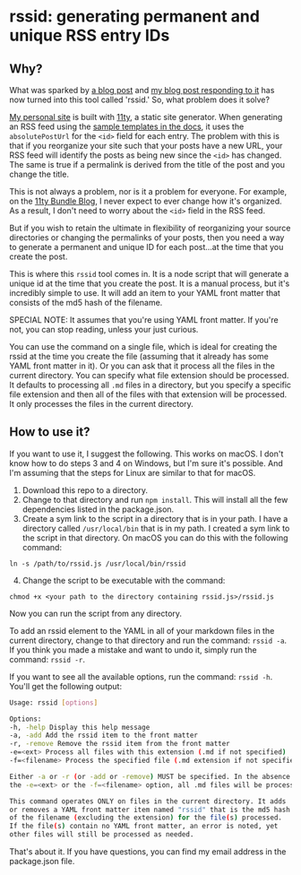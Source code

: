 # rssid: generating permanent and unique RSS entry IDs

## Why?

What was sparked by [a blog post](https://darthmall.net/2025/on-the-importance-of-stable-ids/) and [my blog post responding to it](https://bobmonsour.com/blog/creating-permanently-unique-entry-id-for-rss/) has now turned into this tool called 'rssid.' So, what problem does it solve?

[My personal site](https://bobmonsour.com/) is built with [11ty](https://www.11ty.dev/), a static site generator. When generating an RSS feed using the [sample templates in the docs](https://www.11ty.dev/docs/plugins/rss/#sample-feed-templates), it uses the `absolutePostUrl` for the `<id>` field for each entry. The problem with this is that if you reorganize your site such that your posts have a new URL, your RSS feed will identify the posts as being new since the `<id>` has changed. The same is true if a permalink is derived from the title of the post and you change the title.

This is not always a problem, nor is it a problem for everyone. For example, on the [11ty Bundle Blog](https://11tybundle.dev/blog/), I never expect to ever change how it's organized. As a result, I don't need to worry about the `<id>` field in the RSS feed.

But if you wish to retain the ultimate in flexibility of reorganizing your source directories or changing the permalinks of your posts, then you need a way to generate a permanent and unique ID for each post...at the time that you create the post.

This is where this `rssid` tool comes in. It is a node script that will generate a unique id at the time that you create the post. It is a manual process, but it's incredibly simple to use. It will add an item to your YAML front matter that consists of the md5 hash of the filename.

SPECIAL NOTE: It assumes that you're using YAML front matter. If you're not, you can stop reading, unless your just curious.

You can use the command on a single file, which is ideal for creating the rssid at the time you create the file (assuming that it already has some YAML front matter in it). Or you can ask that it process all the files in the current directory. You can specify what file extension should be processed. It defaults to processing all `.md` files in a directory, but you specify a specific file extension and then all of the files with that extension will be processed. It only processes the files in the current directory.

## How to use it?

If you want to use it, I suggest the following. This works on macOS. I don't know how to do steps 3 and 4 on Windows, but I'm sure it's possible. And I'm assuming that the steps for Linux are similar to that for macOS.

1. Download this repo to a directory.
2. Change to that directory and run `npm install`. This will install all the few dependencies listed in the package.json.
3. Create a sym link to the script in a directory that is in your path. I have a directory called `/usr/local/bin` that is in my path. I created a sym link to the script in that directory. On macOS you can do this with the following command:

`ln -s /path/to/rssid.js /usr/local/bin/rssid`

4. Change the script to be executable with the command:

`chmod +x <your path to the directory containing rssid.js>/rssid.js`

Now you can run the script from any directory.

To add an rssid element to the YAML in all of your markdown files in the current directory, change to that directory and run the command: `rssid -a`. If you think you made a mistake and want to undo it, simply run the command: `rssid -r`.

If you want to see all the available options, run the command: `rssid -h`. You'll get the following output:

```bash
Usage: rssid [options]

Options:
-h, -help Display this help message
-a, -add Add the rssid item to the front matter
-r, -remove Remove the rssid item from the front matter
-e=<ext> Process all files with this extension (.md if not specified)
-f=<filename> Process the specified file (.md extension if not specified)

Either -a or -r (or -add or -remove) MUST be specified. In the absence of
the -e=<ext> or the -f=<filename> option, all .md files will be processed.

This command operates ONLY on files in the current directory. It adds
or removes a YAML front matter item named "rssid" that is the md5 hash
of the filename (excluding the extension) for the file(s) processed.
If the file(s) contain no YAML front matter, an error is noted, yet
other files will still be processed as needed.
```

That's about it. If you have questions, you can find my email address in the package.json file.
